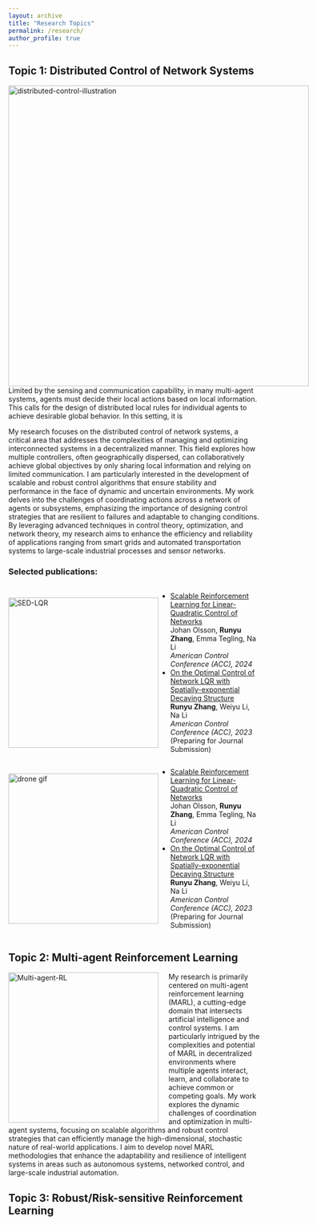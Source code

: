 ```yaml
---
layout: archive
title: "Research Topics"
permalink: /research/
author_profile: true
---
```


Topic 1: Distributed Control of Network Systems
----
<div style="float: left; margin-right: 20px;">
<img src="https://dianyu420376.github.io/runyu-cathy-zhang.github.io/images/distributed-control.png" alt="distributed-control-illustration" width="600px" height="auto">
</div>

Limited by the sensing and communication capability, in many multi-agent systems, agents must decide their local actions based on local information. This calls for the design of distributed local rules for individual agents to achieve desirable global behavior.
In this setting, it is 

My research focuses on the distributed control of network systems, a critical area that addresses the complexities of managing and optimizing interconnected systems in a decentralized manner. This field explores how multiple controllers, often geographically dispersed, can collaboratively achieve global objectives by only sharing local information and relying on limited communication. I am particularly interested in the development of scalable and robust control algorithms that ensure stability and performance in the face of dynamic and uncertain environments. My work delves into the challenges of coordinating actions across a network of agents or subsystems, emphasizing the importance of designing control strategies that are resilient to failures and adaptable to changing conditions. By leveraging advanced techniques in control theory, optimization, and network theory, my research aims to enhance the efficiency and reliability of applications ranging from smart grids and automated transportation systems to large-scale industrial processes and sensor networks.

### Selected publications:


<div style="display: flex; align-items: center;">
    <img src="https://dianyu420376.github.io/runyu-cathy-zhang.github.io/images/SED-LQR.png" alt="SED-LQR" style="width: 300px; height: auto;">
    <div style="margin-left: 0px;">
        <ul>
            <li>
                <a href="https://arxiv.org/abs/2401.16183" target="_blank">Scalable Reinforcement Learning for Linear-Quadratic Control of Networks</a>
                <br> Johan Olsson, <strong>Runyu Zhang</strong>, Emma Tegling, Na Li
                <br> <em>American Control Conference (ACC), 2024</em>
            </li>
            <li>
                <a href="https://arxiv.org/abs/2209.14376" target="_blank">On the Optimal Control of Network LQR with Spatially-exponential Decaying Structure</a>
                <br> <strong>Runyu Zhang</strong>, Weiyu Li, Na Li
                <br> <em>American Control Conference (ACC), 2023</em> (Preparing for Journal Submission)
            </li>
        </ul>
    </div>
</div>


<div style="display: flex; align-items: center;">
    <img src="https://dianyu420376.github.io/runyu-cathy-zhang.github.io/images/drone-demo.gif" alt="drone gif" style="width: 300px; height: auto;">
    <div style="margin-left: 0px;">
        <ul>
            <li>
                <a href="https://arxiv.org/abs/2401.16183" target="_blank">Scalable Reinforcement Learning for Linear-Quadratic Control of Networks</a>
                <br> Johan Olsson, <strong>Runyu Zhang</strong>, Emma Tegling, Na Li
                <br> <em>American Control Conference (ACC), 2024</em>
            </li>
            <li>
                <a href="https://arxiv.org/abs/2209.14376" target="_blank">On the Optimal Control of Network LQR with Spatially-exponential Decaying Structure</a>
                <br> <strong>Runyu Zhang</strong>, Weiyu Li, Na Li
                <br> <em>American Control Conference (ACC), 2023</em> (Preparing for Journal Submission)
            </li>
        </ul>
    </div>
</div>

Topic 2: Multi-agent Reinforcement Learning
----


<div style="float: left; margin-right: 20px;">
    <img src="https://dianyu420376.github.io/runyu-cathy-zhang.github.io/images/multi-agent-RL.png" alt="Multi-agent-RL" style="width: 300px; height: auto;">
</div>
My research is primarily centered on multi-agent reinforcement learning (MARL), a cutting-edge domain that intersects artificial intelligence and control systems. I am particularly intrigued by the complexities and potential of MARL in decentralized environments where multiple agents interact, learn, and collaborate to achieve common or competing goals. My work explores the dynamic challenges of coordination and optimization in multi-agent systems, focusing on scalable algorithms and robust control strategies that can efficiently manage the high-dimensional, stochastic nature of real-world applications. I aim to develop novel MARL methodologies that enhance the adaptability and resilience of intelligent systems in areas such as autonomous systems, networked control, and large-scale industrial automation.




Topic 3:  Robust/Risk-sensitive Reinforcement Learning
----

